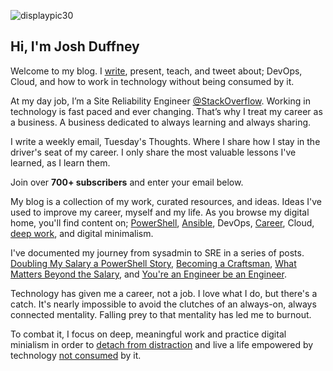 
<!---
![displaypic30](/img/displaypic30.png)


![displaypic30](/img/image.png)
![displaypic30](/img/displaypic30-round1.png)


--->

![displaypic30](/img/displaypic30.png)

## Hi, I'm Josh Duffney
<!---
Welcome to my blog. I [write](/posts), present tech talks, and author courses about; deep work, PowerShell, DevOps, and Cloud.
In my day job, I'm a Site Reliability Engineer at StackOverfow.

Welcome to my blog. I [write](/posts), present tech talks, and author courses about; deep work, cloud, and DevOps. In my day job, I'm a Site Reliability Engineer at StackOverfow.

One big idea - being in control and not controlled by technology - living  a life of presents in a digital world - how do you work in tech without becoming consumed by it - without becoming its consumer - living with technology without it consuming you
--->

Welcome to my blog. I [write](/posts), present, teach, and tweet about; DevOps, Cloud, and how to work in technology without being consumed by it.

At my day job, I’m a Site Reliability Engineer [@StackOverflow](https://twitter.com/StackOverflow). Working in technology is fast paced and ever changing. That’s why I treat my career as a business. A business dedicated to always learning and always sharing.

I write a weekly email, Tuesday's Thoughts. Where I share how I stay in the driver's seat of my career. I only share the most valuable lessons I've learned, as I learn them.

Join over **700+ subscribers** and enter your email below.
<script async data-uid="a1e537562f" src="https://unique-writer-1890.ck.page/a1e537562f/index.js"></script>

My blog is a collection of my work, curated resources, and ideas. Ideas I've used to improve my career, myself and my life. As you browse my digital home, you'll find content on; [PowerShell](/tags/powershell/), [Ansible](/tags/ansible), DevOps, [Career](/tags/career), Cloud, [deep work](/tags/deep-work), and digital minimalism.

I've documented my journey from sysadmin to SRE in a series of posts. [Doubling My Salary a PowerShell Story](/doubling-my-salary-a-powershell-story/), [Becoming a Craftsman](/becoming-a-craftsman), [What Matters Beyond the Salary](/what-matters-beyond-the-salary), and [You're an Engineer be an Engineer](/youre-an-engineer-be-an-engineer).

Technology has given me a career, not a job. I love what I do, but there's a catch. It's nearly impossible to avoid the clutches of an always-on, always connected mentality. Falling prey to that mentality has led me to burnout. 

To combat it, I focus on deep, meaningful work and practice digital minialism in order to [detach from distraction](/detaching-from-distraction) and live a life empowered by technology [not consumed](/the-digital-declutter) by it.
